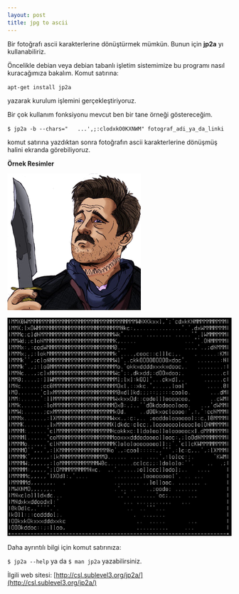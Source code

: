 ```yaml
---
layout: post
title: jpg to ascii
---
```


Bir fotoğrafı ascii karakterlerine dönüştürmek mümkün. Bunun için **jp2a** yı kullanabiliriz.

Öncelikle debian veya debian tabanlı işletim sistemimize bu programı nasıl kuracağımıza bakalım.
Komut satırına:

`apt-get install jp2a`

yazarak kurulum işlemini gerçekleştiriyoruz.

Bir çok kullanım fonksiyonu mevcut ben bir tane örneği göstereceğim.

`$ jp2a -b --chars="   ...',;:clodxkO0KXNWM" fotograf_adi_ya_da_linki`

komut satırına yazdıktan sonra fotoğrafın ascii karakterlerine dönüşmüş halini ekranda görebiliyoruz.

**Örnek Resimler**

![orijinal resim](/images/jp2a1.jpg)

![dönüştürülmüş resim](/images/jp2a2.jpg)

Daha ayrıntılı bilgi için komut satırınıza:

`$ jp2a --help` ya da `$ man jp2a` yazabilirsiniz.

İlgili web sitesi: [http://csl.sublevel3.org/jp2a/](http://csl.sublevel3.org/jp2a/)
